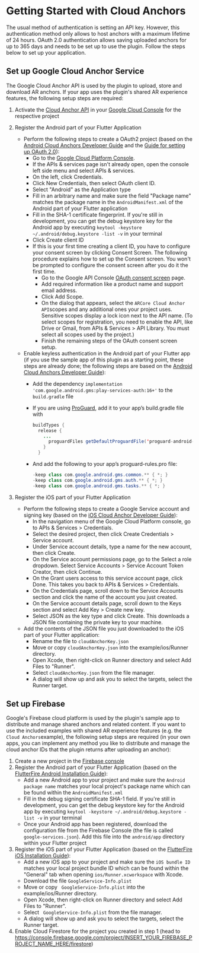 # Getting Started with Cloud Anchors

The usual method of authentication is setting an API key. However, this authentication method only allows to host anchors with a maximum lifetime of 24 hours. OAuth 2.0 authentication allows saving uploaded anchors for up to 365 days and needs to be set up to use the plugin.
Follow the steps below to set up your application.

## Set up Google Cloud Anchor Service

The Google Cloud Anchor API is used by the plugin to upload, store and download AR anchors. If your app uses the plugin's shared AR experience features, the following setup steps are required:

1. Activate the [Cloud Anchor API](https://console.cloud.google.com/apis/api/arcorecloudanchor.googleapis.com) in your [Google Cloud Console](https://console.cloud.google.com) for the respective project
2. Register the Android part of your Flutter Application
   * Perform the following steps to create a OAuth2 project (based on the [Android Cloud Anchors Developer Guide](https://developers.google.com/ar/develop/java/cloud-anchors/developer-guide-android?hl=en) and the [Guide for setting up OAuth 2.0](https://support.google.com/cloud/answer/6158849#zippy=)):
     * Go to the [Google Cloud Platform Console](https://console.cloud.google.com).
     * If the APIs & services page isn't already open, open the console left side menu and select APIs & services.
     * On the left, click Credentials.
     * Click New Credentials, then select OAuth client ID.
     * Select "Android" as the Application type
     * Fill in an arbitrary name and make sure the field "Package name" matches the package name in the ```AndroidManifest.xml``` of the Android part of your Flutter application
     * Fill in the SHA-1 certificate fingerprint. If you're still in development, you can get the debug keystore key for the Android app by executing ```keytool -keystore ~/.android/debug.keystore -list -v``` in your terminal
     * Click Create client ID
     * If this is your first time creating a client ID, you have to configure your consent screen by clicking Consent Screen. The following procedure explains how to set up the Consent screen. You won't be prompted to configure the consent screen after you do it the first time.
       * Go to the Google API Console [OAuth consent screen](https://console.cloud.google.com/apis/credentials/consent) page.
       * Add required information like a product name and support email address.
       * Click Add Scope.
       * On the dialog that appears, select the ```ARCore Cloud Anchor API```scopes and any additional ones your project uses. Sensitive scopes display a lock icon next to the API name. (To select scopes for registration, you need to enable the API, like Drive or Gmail, from APIs & Services > API Library. You must select all scopes used by the project.)
       * Finish the remaining steps of the OAuth consent screen setup.
   * Enable keyless authentication in the Android part of your Flutter app (if you use the sample app of this plugin as a starting point, these steps are already done; the following steps are based on the [Android Cloud Anchors Developer Guide](https://developers.google.com/ar/develop/java/cloud-anchors/developer-guide-android?hl=en)):
     * Add the dependency ```implementation 'com.google.android.gms:play-services-auth:16+'``` to the ```build.gradle``` file
     * If you are using [ProGuard](https://www.guardsquare.com/en/products/proguard), add it to your app’s build.gradle file with
  
        ```java
        buildTypes {
          release {
            ...
              proguardFiles getDefaultProguardFile('proguard-android-optimize.txt'), 'proguard-rules.pro'
            }
          }
        ```
     * And add the following to your app’s proguard-rules.pro file:


        ```java
        -keep class com.google.android.gms.common.** { *; }
        -keep class com.google.android.gms.auth.** { *; }
        -keep class com.google.android.gms.tasks.** { *; }
        ```

3. Register the iOS part of your Flutter Application
   * Perform the following steps to create a Google Service account and signing key (based on the [iOS Cloud Anchor Developer Guide](https://developers.google.com/ar/develop/ios/cloud-anchors/developer-guide?hl=en)):
     * In the navigation menu of the Google Cloud Platform console, go to APIs & Services > Credentials.
     * Select the desired project, then click Create Credentials > Service account.
     * Under Service account details, type a name for the new account, then click Create.
     * On the Service account permissions page, go to the Select a role dropdown. Select Service Accounts > Service Account Token Creator, then click Continue.
     * On the Grant users access to this service account page, click Done. This takes you back to APIs & Services > Credentials.
     * On the Credentials page, scroll down to the Service Accounts section and click the name of the account you just created.
     * On the Service account details page, scroll down to the Keys section and select Add Key > Create new key.
     * Select JSON as the key type and click Create. This downloads a JSON file containing the private key to your machine.
   * Add the contents of the JSON file you just downloaded to the iOS part of your Flutter application:
     * Rename the file to ```cloudAnchorKey.json```
     * Move or copy ```cloudAnchorKey.json``` into the example/ios/Runner directory.
     * Open Xcode, then right-click on Runner directory and select Add Files to "Runner".
     * Select ```cloudAnchorKey.json```  from the file manager.
     * A dialog will show up and ask you to select the targets, select the Runner target.

## Set up Firebase

Google's Firebase cloud platform is used by the plugin's sample app to distribute and manage shared anchors and related content. If you want to use the included examples with shared AR experience features (e.g. the ```Cloud Anchors```example), the following setup steps are required (in your own apps, you can implement any method you like to distribute and manage the cloud anchor IDs that the plugin returns after uploading an anchor):

1. Create a new project in the [Firebase console](https://console.firebase.google.com/project/_/overview)
2. Register the Android part of your Flutter Application (based on the [FlutterFire Android Installation Guide](https://firebase.flutter.dev/docs/installation/android/)):
   * Add a new Android app to your project and make sure the ```Android package name``` matches your local project's package name which can be found within the ```AndroidManifest.xml```
   * Fill in the debug signing certificate SHA-1 field. If you're still in development, you can get the debug keystore key for the Android app by executing ```keytool -keystore ~/.android/debug.keystore -list -v``` in your terminal
   * Once your Android app has been registered, download the configuration file from the Firebase Console (the file is called ```google-services.json```). Add this file into the ```android/app``` directory within your Flutter project
3. Register the iOS part of your Flutter Application (based on the [FlutterFire iOS Installation Guide](https://firebase.flutter.dev/docs/installation/ios/)):
   * Add a new iOS app to your project and make sure the ```iOS bundle ID``` matches your local project bundle ID which can be found within the "General" tab when opening ```ios/Runner.xcworkspace``` with Xcode.
   * Download the file ```GoogleService-Info.plist``` 
   * Move or copy ``` GoogleService-Info.plist``` into the example/ios/Runner directory.
   * Open Xcode, then right-click on Runner directory and select Add Files to "Runner".
   * Select ``` GoogleService-Info.plist```  from the file manager.
   * A dialog will show up and ask you to select the targets, select the Runner target.
4. Enable Cloud Firestore for the project you created in step 1 (head to https://console.firebase.google.com/project/INSERT_YOUR_FIREBASE_PROJECT_NAME_HERE/firestore)
   
